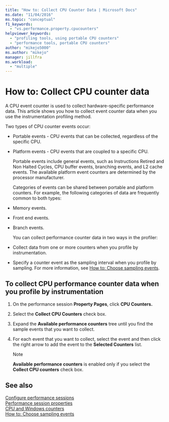 ```yaml
---
title: "How to: Collect CPU Counter Data | Microsoft Docs"
ms.date: "11/04/2016"
ms.topic: "conceptual"
f1_keywords: 
  - "vs.performance.property.cpucounters"
helpviewer_keywords: 
  - "profiling tools, using portable CPU counters"
  - "performance tools, portable CPU counters"
author: "mikejo5000"
ms.author: "mikejo"
manager: jillfra
ms.workload: 
  - "multiple"
---
```

# How to: Collect CPU counter data

A CPU event counter is used to collect hardware-specific performance data. This article shows you how to collect event counter data when you use the instrumentation profiling method.

Two types of CPU counter events occur:

- Portable events - CPU events that can be collected, regardless of the specific CPU.

- Platform events - CPU events that are coupled to a specific CPU.

  Portable events include general events, such as Instructions Retired and Non Halted Cycles, CPU buffer events, branching events, and L2 cache events. The available platform event counters are determined by the processor manufacturer.

  Categories of events can be shared between portable and platform counters. For example, the following categories of data are frequently common to both types:

- Memory events.

- Front end events.

- Branch events.

  You can collect performance counter data in two ways in the profiler:

- Collect data from one or more counters when you profile by instrumentation.

- Specify a counter event as the sampling interval when you profile by sampling. For more information, see [How to: Choose sampling events](../profiling/how-to-choose-sampling-events.md).

## To collect CPU performance counter data when you profile by instrumentation

1. On the performance session **Property Pages**, click **CPU Counters.**

2. Select the **Collect CPU Counters** check box.

3. Expand the **Available performance counters** tree until you find the sample events that you want to collect.

4. For each event that you want to collect, select the event and then click the right arrow to add the event to the **Selected Counters** list.

    > [!NOTE]
    > **Available performance counters** is enabled only if you select the **Collect CPU counters** check box.

## See also

[Configure performance sessions](../profiling/configuring-performance-sessions.md)  
[Performance session properties](../profiling/performance-session-properties.md)  
[CPU and Windows counters](../profiling/cpu-and-windows-counters.md)  
[How to: Choose sampling events](../profiling/how-to-choose-sampling-events.md)